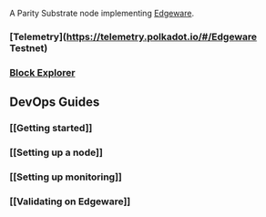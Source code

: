 A Parity Substrate node implementing [Edgeware](https://edgewa.re).

### [Telemetry](https://telemetry.polkadot.io/#/Edgeware Testnet)

### [Block Explorer](https://polkascan.io/pre/edgeware-testnet/dashboard)

## DevOps Guides

### [[Getting started]]

### [[Setting up a node]]

### [[Setting up monitoring]]

### [[Validating on Edgeware]]


